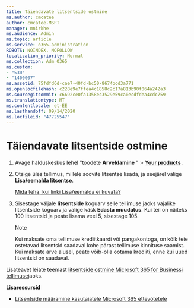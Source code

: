 ```yaml
---
title: Täiendavate litsentside ostmine
ms.author: cmcatee
author: cmcatee-MSFT
manager: mnirkhe
ms.audience: Admin
ms.topic: article
ms.service: o365-administration
ROBOTS: NOINDEX, NOFOLLOW
localization_priority: Normal
ms.collection: Adm_O365
ms.custom:
- "530"
- "1400007"
ms.assetid: 75fdfd6d-cae7-40fd-bc50-8674bcd3a771
ms.openlocfilehash: c228e9e7ffea4c1858c2c17a813b90f064a242a3
ms.sourcegitcommit: c6692ce0fa1358ec3529e59ca0ecdfdea4cdc759
ms.translationtype: MT
ms.contentlocale: et-EE
ms.lasthandoff: 09/14/2020
ms.locfileid: "47725547"
---
```

# <a name="buy-additional-licenses"></a>Täiendavate litsentside ostmine

1. Avage halduskeskus lehel "toodete **Arveldamine** " \> **[Your products](https://go.microsoft.com/fwlink/p/?linkid=842054)** .

2. Otsige üles tellimus, millele soovite litsentse lisada, ja seejärel valige **Lisa/eemalda litsentse**.

    [Mida teha, kui linki Lisa/eemalda ei kuvata?](https://docs.microsoft.com/microsoft-365/commerce/licenses/buy-licenses)

3. Sisestage väljale **litsentside** koguarv selle tellimuse jaoks vajalike litsentside koguarv ja valige käsk **Edasta muudatus**. Kui teil on näiteks 100 litsentsid ja peate lisama veel 5, sisestage 105.

    > [!NOTE]
    > Kui maksate oma tellimuse krediitkaardi või pangakontoga, on kõik teie ostetavad litsentsid saadaval kohe pärast tellimuse kinnituse saamist. Kui maksate arve alusel, peate võib-olla ootama krediiti, enne kui uued litsentsid on saadaval.

Lisateavet leiate teemast [litsentside ostmine Microsoft 365 for Businessi tellimuse](https://docs.microsoft.com/microsoft-365/commerce/licenses/buy-licenses)jaoks.  

**Lisaressursid**

- [Litsentside määramine kasutajatele Microsoft 365 ettevõtetele](https://docs.microsoft.com/microsoft-365/admin/add-users/add-users)